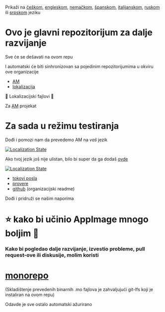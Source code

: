 Prikaži na [češkom](README-cs.md), [engleskom](README.md),
[nemačkom](README-de.md), [španskom](README-es.md),
[italijanskom](README-it.md), [ruskom](README-ru.md) ili [srpskom](README-sr.md)
jeziku

# Ovo je glavni repozitorijum za dalje razvijanje

Sve će se dešavati na ovom repu

I automatski će biti sinhronizovan sa pojedinim repozitorijumima u okviru ove
organizacije

- [AM](https://github.com/AM-community/am)
- [lokalizacija](https://github.com/AM-community/localization)

🦉 Lokalizacijski fajlovi 🦉

Za [AM](https://github.com/ivan-hc/AM) projekat
# Za sada u režimu testiranja
Dođi i pomozi nam da prevedemo AM na *vaš* jezik

[![Localization
State](https://hosted.weblate.org/widget/am/am/open-graph.png)](https://hosted.weblate.org/engage/am/)

Ako tvoj jezik još nije ulistan, bilo bi super da ga dodaš
[ovde](https://hosted.weblate.org/new-lang/am/am/)

[![Localization
State](https://hosted.weblate.org/widget/am/multi-auto.svg)](https://hosted.weblate.org/engage/am/)

- [tokovi posla](https://github.com/AM-community/workflows)
- [provere](https://github.com/AM-community/checks)
- [github](https://github.com/AM-community/.github) (organizacijski readme)

Dođi i pridruži se našim naporima
# ⭐ kako bi učinio AppImage mnogo boljim 🚀

### Kako bi pogledao dalje razvijanje, izvestio probleme, pull request-ove ili diskusije, molim koristi

# [monorepo](https://github.com/AM-community/monorepo)
(Skladištenje prevedenih binarnih .mo fajlova je zahvaljujući git-lfs koji je
instaliran na ovom repu)


Odavde je sve ostalo automatski ažurirano
